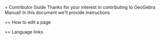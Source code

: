 = Contributor Guide
Thanks for your interest in contributing to GeoGebra Manual!
In this document we'll provide instructions

== How to edit a page

== Language links
